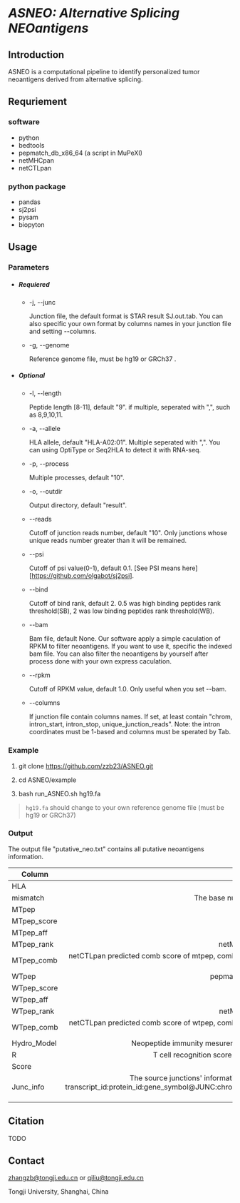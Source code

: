 # _ASNEO: Alternative Splicing NEOantigens_

## Introduction
ASNEO is a computational pipeline to identify personalized tumor neoantigens derived from alternative splicing.

## Requriement
### software
* python
* bedtools
* pepmatch_db_x86_64 (a script in MuPeXI)
* netMHCpan
* netCTLpan

### python package
* pandas
* sj2psi
* pysam
* biopyton

## Usage

### Parameters

* ##### Requiered

  * -j, --junc

	Junction file, the default format is STAR result SJ.out.tab.  You can also specific your own format by columns names in your junction file and setting --columns. 

  * -g, --genome

	Reference genome file, must be hg19 or GRCh37 .

* ##### Optional

  * -l, --length

	Peptide length [8-11], default "9". if multiple, seperated with ",", such as 8,9,10,11.

  * -a, --allele

	HLA allele, default "HLA-A02:01". Multiple seperated with ",". You can using OptiType or Seq2HLA to detect it with RNA-seq.

  * -p, --process

	Multiple processes, default "10".

  * -o, --outdir

	Output directory, default "result".

  * --reads

	Cutoff of junction reads number, default "10". Only junctions whose unique reads number greater than it will be remained.

  * --psi

	Cutoff of psi value(0-1), default 0.1.  [See PSI means here][https://github.com/olgabot/sj2psi].

  * --bind

	Cutoff of bind rank,  default 2. 0.5 was high binding peptides rank threshold(SB), 2 was low binding peptides rank threshold(WB).

  * --bam

	Bam file, default None. Our software apply a simple caculation of RPKM to filter neoantigens. If you want to use it, specific the indexed bam file. You can also filter the neoantigens by yourself after process done with your own express caculation. 

  * --rpkm

	Cutoff of RPKM value, default 1.0. Only useful when you set --bam.

  * --columns

	If junction file contain columns names. If set, at least contain "chrom, intron_start, intron_stop, unique_junction_reads". Note: the intron coordinates must be 1-based and columns must be sperated by Tab.


### Example

1. git clone https://github.com/zzb23/ASNEO.git

2. cd ASNEO/example

3. bash run_ASNEO.sh hg19.fa
> `hg19.fa` should change to your own reference genome file (must be hg19 or GRCh37)

### Output

The output file "putative_neo.txt" contains all putative neoantigens information.

| Column | Description |
| - | -: |
| HLA | HLA type |
| mismatch | The base number differet between mtpep and wtpep |
| MTpep | Alternative splicing derived neopeptide |
| MTpep_score | netMHCpan predicted score of mtpep |
| MTpep_aff | netMHCpan predicted affinity of mtpep |
| MTpep_rank | netMHCpan predicted bind rank(%) of mtpep |
| MTpep_comb | netCTLpan predicted comb score of mtpep, combind MHC score, cleavage score and TAP score |
| WTpep | pepmatch_db_x86_64 extracted normal peptide |
| WTpep_score |  netMHCpan predicted score of wtpep |
| WTpep_aff | netMHCpan predicted affinity of wtpep |
| WTpep_rank | netMHCpan predicted bind rank(%) of wtpep |
| WTpep_comb | netCTLpan predicted comb score of wtpep, combind MHC score, cleavage score and TAP score |
| Hydro_Model | Neopeptide immunity mesurement based on animo acid hydrophobicity |
| R | T cell recognition score calculated based on TCR cross reactivity |
| Score | Immunogenicty score for neoantigens |
| Junc_info | The source junctions' information of the neoantigen, the format like this: transcript_id:protein_id:gene_symbol@JUNC:chrom_start_stop@RPKM:rpkm_value(strand), mutiple junctions are seperated by "|". Note: start,stop are 0-based intron start stop coordinate; rpkm_value=-1 means we didn't caculate it  |


## Citation
TODO

## Contact
zhangzb@tongji.edu.cn or qiliu@tongji.edu.cn

Tongji University, Shanghai, China
